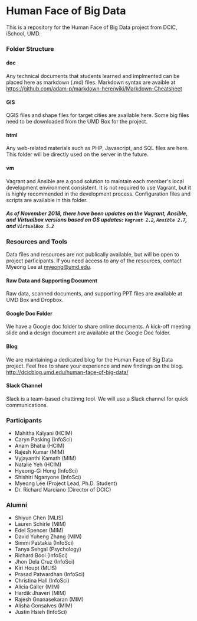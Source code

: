 Human Face of Big Data
=======
This is a repository for the Human Face of Big Data project from DCIC, iSchool, UMD.


### Folder Structure

#### doc
Any technical documents that students learned and implmented can be placed here as markdown (.md) files. Markdown syntax are avaible at https://github.com/adam-p/markdown-here/wiki/Markdown-Cheatsheet

#### GIS
QGIS files and shape files for target cities are available here. Some big files need to be downloaded from the UMD Box for the project. 

#### html
Any web-related materials such as PHP, Javascript, and SQL files are here. This folder will be directly used on the server in the future.

#### vm
Vagrant and Ansible are a good solution to maintain each member's local development environment consistent. It is not required to use Vagrant, but it is highly recommended in the development process. Configuration files and scripts are available in this folder.

##### As of November 2018, there have been updates on the Vagrant, Ansible, and Virtualbox versions based on OS updates: `Vagrant 2.2`, `Ansible 2.7`, and `VirtualBox 5.2` 

### Resources and Tools
Data files and resources are not publically available, but will be open to project participants. If you need access to any of the resources, contact Myeong Lee at myeong@umd.edu.

#### Raw Data and Supporting Document
Raw data, scanned documents, and supporting PPT files are available at UMD Box and Dropbox. 

#### Google Doc Folder
We have a Google doc folder to share online documents. A kick-off meeting slide and a design document are available at the Google Doc folder.

#### Blog
We are maintaining a dedicated blog for the Human Face of Big Data project. Feel free to share your experience and new findings on the blog.
http://dcicblog.umd.edu/human-face-of-big-data/

#### Slack Channel
Slack is a team-based chattinng tool. We will use a Slack channel for quick communications. 


### Participants
- Mahitha Kalyani (HCIM)
- Caryn Pasking (InfoSci)
- Anam Bhatia (HCIM)
- Rajesh Kumar (MIM)
- Vyjayanthi Kamath (MIM)
- Natalie Yeh (HCIM)
- Hyeong-Gi Hong (InfoSci)
- Shishiri Nganyone (InfoSci)
- Myeong Lee (Project Lead, Ph.D. Student)
- Dr. Richard Marciano (Director of DCIC)


### Alumni
- Shiyun Chen (MLIS)
- Lauren Schirle (MIM)
- Edel Spencer (MIM)
- David Yuheng Zhang (MIM)
- Simmi Pastakia (InfoSci)
- Tanya Sehgal (Psychology)
- Richard Bool (InfoSci)
- Jhon Dela Cruz (InfoSci)
- Kiri Houpt (MLIS)
- Prasad Patwardhan (InfoSci)
- Christina Hall (InfoSci)
- Alicia Galler (MIM)
- Hardik Jhaveri (MIM)
- Rajesh Gnanasekaran (MIM)
- Alisha Gonsalves (MIM)
- Justin Hsieh (InfoSci)